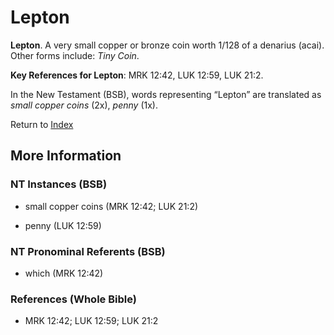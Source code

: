 # Lepton
**Lepton**. 
A very small copper or bronze coin worth 1/128 of a denarius (acai). 
Other forms include: 
*Tiny Coin*. 


**Key References for Lepton**: 
MRK 12:42, LUK 12:59, LUK 21:2. 




In the New Testament (BSB), words representing “Lepton” are translated as 
*small copper coins* (2x), *penny* (1x). 


Return to [Index](00-Index.md)

## More Information

### NT Instances (BSB)

* small copper coins (MRK 12:42; LUK 21:2)

* penny (LUK 12:59)



### NT Pronominal Referents (BSB)

* which (MRK 12:42)



### References (Whole Bible)

* MRK 12:42; LUK 12:59; LUK 21:2



